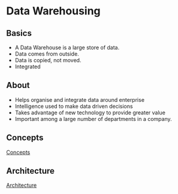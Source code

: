 # Data Warehousing

## Basics
* A Data Warehouse is a large store of data.
* Data comes from outside.
* Data is copied, not moved.
* Integrated
## About
* Helps organise and integrate data around enterprise
* Intelligence used to make data driven decisions
* Takes advantage of new technology to provide greater value
* Important among a large number of departments in a company. 

## Concepts 
[Concepts](./Concepts.md)
## Architecture
[Architecture](./Architecture.md)







